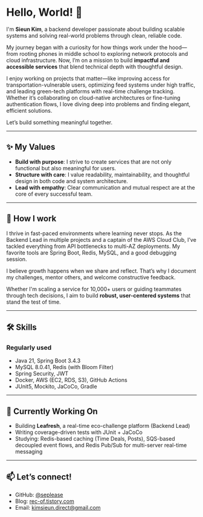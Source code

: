 # Hello, World! 👋

I'm **Sieun Kim**, a backend developer passionate about building scalable systems and solving real-world problems through clean, reliable code.

My journey began with a curiosity for how things work under the hood—from rooting phones in middle school to exploring network protocols and cloud infrastructure. Now, I’m on a mission to build **impactful and accessible services** that blend technical depth with thoughtful design.

I enjoy working on projects that matter—like improving access for transportation-vulnerable users, optimizing feed systems under high traffic, and leading green-tech platforms with real-time challenge tracking. Whether it’s collaborating on cloud-native architectures or fine-tuning authentication flows, I love diving deep into problems and finding elegant, efficient solutions.

Let’s build something meaningful together.

---

## ✨ My Values

- **Build with purpose**: I strive to create services that are not only functional but also meaningful for users.
- **Structure with care**: I value readability, maintainability, and thoughtful design in both code and system architecture.
- **Lead with empathy**: Clear communication and mutual respect are at the core of every successful team.

---

## 💼 How I work

I thrive in fast-paced environments where learning never stops. As the Backend Lead in multiple projects and a captain of the AWS Cloud Club, I’ve tackled everything from API bottlenecks to multi-AZ deployments. My favorite tools are Spring Boot, Redis, MySQL, and a good debugging session.

I believe growth happens when we share and reflect. That’s why I document my challenges, mentor others, and welcome constructive feedback.

Whether I'm scaling a service for 10,000+ users or guiding teammates through tech decisions, I aim to build **robust, user-centered systems** that stand the test of time.

---

## 🛠️ Skills

### Regularly used

- Java 21, Spring Boot 3.4.3
- MySQL 8.0.41, Redis (with Bloom Filter)
- Spring Security, JWT
- Docker, AWS (EC2, RDS, S3), GitHub Actions
- JUnit5, Mockito, JaCoCo, Gradle

---

## 🌱 Currently Working On

- Building **Leafresh**, a real-time eco-challenge platform (Backend Lead)
- Writing coverage-driven tests with JUnit + JaCoCo
- Studying: Redis-based caching (Time Deals, Posts), SQS-based decoupled event flows, and Redis Pub/Sub for multi-server real-time messaging

---

## 📫 Let’s connect!

- GitHub: [@seplease](https://github.com/seplease)
- Blog: [rec-of.tistory.com](https://rec-of.tistory.com/)
- Email: [kimsieun.direct@gmail.com](mailto:kimsieun.direct@gmail.com)
